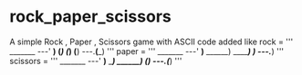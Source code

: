 # rock_paper_scissors
A simple Rock , Paper , Scissors game with ASCII code added like 
rock = '''
    _______
---'   ____)
      (_____)
      (_____)
      (____)
---.__(___)
'''
paper = '''
    _______
---'   ____)____
          ______)
          _______)
         _______)
---.__________)
'''
scissors = '''
    _______
---'   ____)____
          ______)
       __________)
      (____)
---.__(___)
'''
